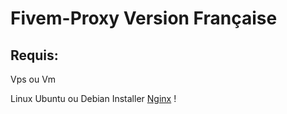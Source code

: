# Fivem-Proxy Version Française
## Requis:
Vps ou Vm

Linux Ubuntu ou Debian
Installer [Nginx](https://docs.nginx.com/nginx/admin-guide/installing-nginx/installing-nginx-open-source/#installing-prebuilt-debian-packages) !
